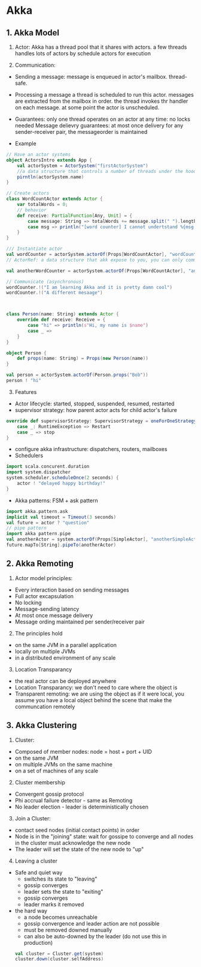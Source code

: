 # Akka
## 1. Akka Model
1. Actor: 
Akka has a thread pool that it shares with actors.
a few threads handles lots of actors by schedule actors for execution

2. Communication:
- Sending a message:
message is enqueued in actor's mailbox.
thread-safe.

- Processing a message
a thread is scheduled to run this actor.
messages are extracted from the mailbox in order.
the thread invokes thr handler on each message.
at some point the actor is unscheduled.

- Guarantees:
only one thread operates on an actor at any time: no locks needed
Message delievry guarantees:
    at most once delivery
    for any sender-receiver pair, the messageorder is maintained
- Example
```scala
// Have an actor systems
object ActorsIntro extends App {
    val actorSystem = ActorSystem("firstActorSystem") 
    //a data structure that controls a number of threads under the hood, then allocate to running actors
    pirntln(actorSystem.name)
}

// Create actors
class WordCountActor extends Actor {
    var totalWords = 0;
    // behavior
    def receive: PartialFunction[Any, Unit] = {
        case message: String => totalWords += message.split(" ").length
        case msg => println("[word counter] I cannot undertstand %{msg.toString}")
    }
}

/// Instantiate actor
val wordCounter = actorSystem.actorOf(Props[WordCountActor], "wordCounter")
// ActorRef: a data structure that akk expose to you, you can only communicate this actor using the actorRef.

val anotherWordCounter = actorSystem.actorOf(Props[WordCountActor], "anotherWordCounter")

// Communicate (asynchronous)
wordCounter.!("I am learning Akka and it is pretty damn cool")
wordCounter.!("A different mesaage")



class Person(name: String) extends Actor {
    override def receive: Receive = {
        case "hi" => println(s"Hi, my name is $name")
        case _ =>
    }
}

object Person {
    def props(name: String) = Props(new Person(name))
}

val person = actorSystem.actorOf(Person.props("Bob"))
person ! "hi"

```
3. Features
- Actor lifecycle: started, stopped, suspended, resumed, restarted
- supervisor strategy: how parent actor acts for child actor's failure
```scala
override def supervisorStrategy: SupervisorStrategy = oneForOneStrategy() {
    case _: RuntimeException => Restart
    case _ => stop
}
```
- configure akka infrastructure: dispatchers, routers, mailboxes
- Schedulers
```scala
import scala.concurent.duration
import system.dispatcher
system.scheduler.scheduleOnce(2 seconds) {
    actor ! "delayed happy birthday!"
}
```
- Akka patterns: FSM + ask pattern 
```scala
import akka.pattern.ask
implicit val timeout = Timeout(3 seconds)
val future = actor ? "question"
// pipe pattern
import akka pattern.pipe
val anotherActor = system.actorOf(Props[SimpleActor], "anotherSimpleActor")
future.mapTo[String].pipeTo(anotherActor)
```

## 2. Akka Remoting
1. Actor model principles:
- Every interaction based on sending messages
- Full actor excapsulation
- No locking
- Message-sending latency
- At most once message delivery
- Message ording maintained per sender/receiver pair

2. The principles hold
- on the same JVM in a parallel application
- locally on multiple JVMs
- in a distributed environment of any scale

3. Location Transparancy
- the real actor can be deployed anywhere
- Location Transparancy: we don't need to care where the object is
- Transparent remoting: we are using the object as if it were local, you assume you have a local object behind the scene that make the communcation remotely

## 3. Akka Clustering
1. Cluster: 
- Composed of member nodes: node = host + port + UID
- on the same JVM
- on multiple JVMs on the same machine
- on a set of machines of any scale

2. Cluster membership
- Convergent gossip protocol
- Phi accrual failure detector - same as Remoting
- No leader election - leader is deterministically chosen

3. Join a Cluster:
- contact seed nodes (initial contact points) in order
- Node is in the "joining" state: wait for gossipe to converge and all nodes in the cluster must acknowledge the new node
- The leader will set the state of the new node to "up"

4. Leaving a cluster
- Safe and quiet way
    - switches its state to "leaving"
    - gossip converges
    - leader sets the state to "exiting"
    - gossip converges
    - leader marks it removed
- the hard way
    - a node becomes unreachable
    - gossip convergence and leader action are not possible
    - must be removed downed manually
    - can also be auto-downed by the leader (do not use this in production)
    ```scala
    val cluster = Cluster.get(system)
    cluster.down(cluster.selfAddress)
    ```

